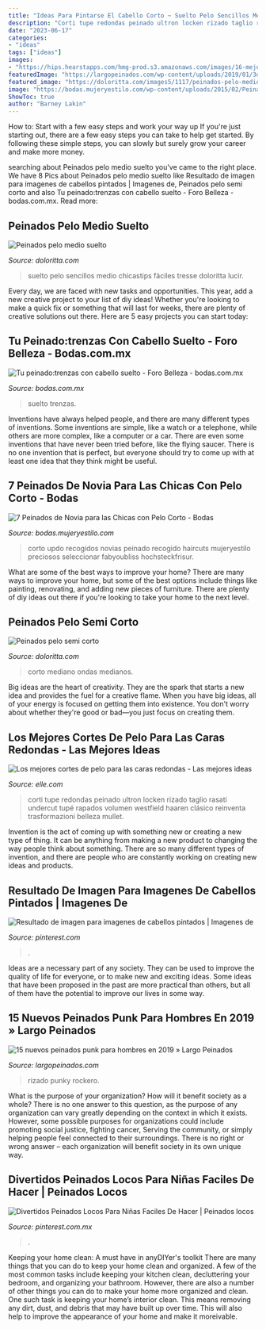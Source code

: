 ```yaml
---
title: "Ideas Para Pintarse El Cabello Corto ~ Suelto Pelo Sencillos Medio Chicastips Fáciles Tresse Doloritta Lucir"
description: "Corti tupe redondas peinado ultron locken rizado taglio rasati undercut tupé rapados volumen westfield haaren clásico reinventa trasformazioni belleza mullet"
date: "2023-06-17"
categories:
- "ideas"
tags: ["ideas"]
images:
- "https://hips.hearstapps.com/hmg-prod.s3.amazonaws.com/images/16-mejores-cortes-pelo-cara-redonda-1535617691.jpg?crop=1xw:1xh;center,top&amp;resize=480:*"
featuredImage: "https://largopeinados.com/wp-content/uploads/2019/01/3d324d36735583788e84955286265c2d-1.jpg"
featured_image: "https://doloritta.com/images5/1117/peinados-pelo-medio-suelto/peinados-pelo-medio-suelto-62_5.jpg"
image: "https://bodas.mujeryestilo.com/wp-content/uploads/2015/02/Peinados-de-Novia-pelo-corto-4.jpg"
ShowToc: true
author: "Barney Lakin"
---
```



How to: Start with a few easy steps and work your way up
If you're just starting out, there are a few easy steps you can take to help get started. By following these simple steps, you can slowly but surely grow your career and make more money.

	

		
searching about Peinados pelo medio suelto you've came to the right place. We have 8 Pics about Peinados pelo medio suelto like Resultado de imagen para imagenes de cabellos pintados | Imagenes de, Peinados pelo semi corto and also Tu peinado:trenzas con cabello suelto - Foro Belleza - bodas.com.mx. Read more:
		
    
## Peinados Pelo Medio Suelto

<img loading=lazy src="https://doloritta.com/images5/1117/peinados-pelo-medio-suelto/peinados-pelo-medio-suelto-62_5.jpg" onerror="this.onerror=null;this.src='https://tse2.mm.bing.net/th?id=OIP.4a3VhZPEZQBJ3Z0LkaKOUgAAAA&amp;pid=15.1';" alt="Peinados pelo medio suelto">

_Source: doloritta.com_

>suelto pelo sencillos medio chicastips fáciles tresse doloritta lucir. 

	

Every day, we are faced with new tasks and opportunities. This year, add a new creative project to your list of diy ideas! Whether you're looking to make a quick fix or something that will last for weeks, there are plenty of creative solutions out there. Here are 5 easy projects you can start today: 

    
## Tu Peinado:trenzas Con Cabello Suelto - Foro Belleza - Bodas.com.mx

<img loading=lazy src="https://cdn0.bodas.com.mx/usr/2/1/1/9/cfb_1222233.jpg" onerror="this.onerror=null;this.src='https://tse4.mm.bing.net/th?id=OIP.xz-X0B1bZJvyLk8mdwwr3gAAAA&amp;pid=15.1';" alt="Tu peinado:trenzas con cabello suelto - Foro Belleza - bodas.com.mx">

_Source: bodas.com.mx_

>suelto trenzas. 

	

Inventions have always helped people, and there are many different types of inventions. Some inventions are simple, like a watch or a telephone, while others are more complex, like a computer or a car. There are even some inventions that have never been tried before, like the flying saucer. There is no one invention that is perfect, but everyone should try to come up with at least one idea that they think might be useful.

    
## 7 Peinados De Novia Para Las Chicas Con Pelo Corto - Bodas

<img loading=lazy src="https://bodas.mujeryestilo.com/wp-content/uploads/2015/02/Peinados-de-Novia-pelo-corto-4.jpg" onerror="this.onerror=null;this.src='https://tse1.mm.bing.net/th?id=OIP.y94OkdIi7DdQK5xx48FBNgHaLH&amp;pid=15.1';" alt="7 Peinados de Novia para las Chicas con Pelo Corto - Bodas">

_Source: bodas.mujeryestilo.com_

>corto updo recogidos novias peinado recogido haircuts mujeryestilo preciosos seleccionar fabyoubliss hochsteckfrisur. 

	

What are some of the best ways to improve your home?
There are many ways to improve your home, but some of the best options include things like painting, renovating, and adding new pieces of furniture. There are plenty of diy ideas out there if you're looking to take your home to the next level.

    
## Peinados Pelo Semi Corto

<img loading=lazy src="http://doloritta.com/images5/0717L/peinados-pelo-semi-corto/peinados-pelo-semi-corto-64_8.jpg" onerror="this.onerror=null;this.src='https://tse3.mm.bing.net/th?id=OIP.sEQ09tQ5JTSFRNyidcJPtADMEy&amp;pid=15.1';" alt="Peinados pelo semi corto">

_Source: doloritta.com_

>corto mediano ondas medianos. 

	

Big ideas are the heart of creativity. They are the spark that starts a new idea and provides the fuel for a creative flame. When you have big ideas, all of your energy is focused on getting them into existence. You don't worry about whether they're good or bad—you just focus on creating them.

    
## Los Mejores Cortes De Pelo Para Las Caras Redondas - Las Mejores Ideas

<img loading=lazy src="https://hips.hearstapps.com/hmg-prod.s3.amazonaws.com/images/16-mejores-cortes-pelo-cara-redonda-1535617691.jpg?crop=1xw:1xh;center,top&amp;resize=480:*" onerror="this.onerror=null;this.src='https://tse3.mm.bing.net/th?id=OIP.qSYgU2hHJqzulvY1PIHL-QHaLH&amp;pid=15.1';" alt="Los mejores cortes de pelo para las caras redondas - Las mejores ideas">

_Source: elle.com_

>corti tupe redondas peinado ultron locken rizado taglio rasati undercut tupé rapados volumen westfield haaren clásico reinventa trasformazioni belleza mullet. 

	

Invention is the act of coming up with something new or creating a new type of thing. It can be anything from making a new product to changing the way people think about something. There are so many different types of invention, and there are people who are constantly working on creating new ideas and products.

    
## Resultado De Imagen Para Imagenes De Cabellos Pintados | Imagenes De

<img loading=lazy src="https://i.pinimg.com/736x/35/ce/78/35ce785e68ea3900b549ad665a8ebeb2.jpg" onerror="this.onerror=null;this.src='https://tse3.mm.bing.net/th?id=OIP.SbHMmJn4s8S7v32iwhbkzQHaJQ&amp;pid=15.1';" alt="Resultado de imagen para imagenes de cabellos pintados | Imagenes de">

_Source: pinterest.com_

>. 

	

Ideas are a necessary part of any society. They can be used to improve the quality of life for everyone, or to make new and exciting ideas. Some ideas that have been proposed in the past are more practical than others, but all of them have the potential to improve our lives in some way.

    
## 15 Nuevos Peinados Punk Para Hombres En 2019 » Largo Peinados

<img loading=lazy src="https://largopeinados.com/wp-content/uploads/2019/01/3d324d36735583788e84955286265c2d-1.jpg" onerror="this.onerror=null;this.src='https://tse2.mm.bing.net/th?id=OIP.NksjRi6Z-9tPh0cCMawIJQHaKk&amp;pid=15.1';" alt="15 nuevos peinados punk para hombres en 2019 » Largo Peinados">

_Source: largopeinados.com_

>rizado punky rockero. 

	

What is the purpose of your organization? How will it benefit society as a whole?
There is no one answer to this question, as the purpose of any organization can vary greatly depending on the context in which it exists. However, some possible purposes for organizations could include promoting social justice, fighting cancer, Serving the community, or simply helping people feel connected to their surroundings. There is no right or wrong answer – each organization will benefit society in its own unique way.

    
## Divertidos Peinados Locos Para Niñas Faciles De Hacer | Peinados Locos

<img loading=lazy src="https://i.pinimg.com/736x/11/56/bc/1156bc8c2dddc4b049c433edcd715ecc.jpg" onerror="this.onerror=null;this.src='https://tse3.mm.bing.net/th?id=OIP.rqU8MY5Zp5BBvrnGEgJ5kAHaJ7&amp;pid=15.1';" alt="Divertidos Peinados Locos Para Niñas Faciles De Hacer | Peinados locos">

_Source: pinterest.com.mx_

>. 

	

Keeping your home clean: A must have in anyDIYer's toolkit
There are many things that you can do to keep your home clean and organized. A few of the most common tasks include keeping your kitchen clean, decluttering your bedroom, and organizing your bathroom. However, there are also a number of other things you can do to make your home more organized and clean. One such task is keeping your home’s interior clean. This means removing any dirt, dust, and debris that may have built up over time. This will also help to improve the appearance of your home and make it moreivable.


